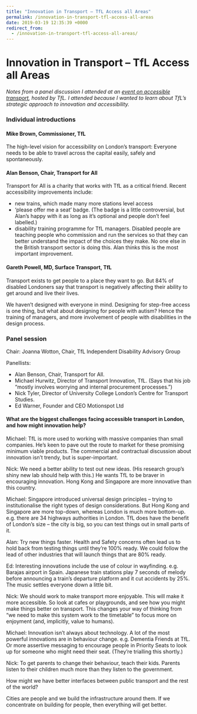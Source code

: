 ```yaml
---
title: "Innovation in Transport – TfL Access all Areas"
permalink: /innovation-in-transport-tfl-access-all-areas
date: 2019-03-19 12:35:39 +0000
redirect_from:
  - /innovation-in-transport-tfl-access-all-areas/
---
```


# Innovation in Transport – TfL Access all Areas

*Notes from a panel discussion I attended at an [event on accessible transport](http://www.cvent.com/events/access-all-areas-exhibition/event-summary-9df6731bbf964fe5b07d6a831bde4b99.aspx?intcmp=57621), hosted by TfL. I attended because I wanted to learn about TfL’s strategic approach to innovation and accessibility.*

### Individual introductions

#### Mike Brown, Commissioner, TfL

The high-level vision for accessibility on London’s transport: Everyone needs to be able to travel across the capital easily, safely and spontaneously.

#### Alan Benson, Chair, Transport for All

Transport for All is a charity that works with TfL as a critical friend. Recent accessibility improvements include:

- new trains, which made many more stations level access
- ‘please offer me a seat’ badge. (The badge is a little controversial, but Alan’s happy with it as long as it’s optional and people don’t feel labelled.)
- disability training programme for TfL managers. Disabled people are teaching people who commission and run the services so that they can better understand the impact of the choices they make. No one else in the British transport sector is doing this. Alan thinks this is the most important improvement.

#### Gareth Powell, MD, Surface Transport, TfL

Transport exists to get people to a place they want to go. But 84% of disabled Londoners say that transport is negatively affecting their ability to get around and live their lives.

We haven’t designed with everyone in mind. Designing for step-free access is one thing, but what about designing for people with autism? Hence the training of managers, and more involvement of people with disabilities in the design process.

### Panel session

Chair: Joanna Wotton, Chair, TfL Independent Disability Advisory Group

Panellists:

- Alan Benson, Chair, Transport for All.
- Michael Hurwitz, Director of Transport Innovation, TfL. (Says that his job “mostly involves worrying and internal procurement processes.”)
- Nick Tyler, Director of University College London’s Centre for Transport Studies.
- Ed Warner, Founder and CEO Motionspot Ltd

#### What are the biggest challenges facing accessible transport in London, and how might innovation help?

Michael: TfL is more used to working with massive companies than small companies. He’s keen to pave out the route to market for these promising minimum viable products. The commercial and contractual discussion about innovation isn’t trendy, but is super-important.

Nick: We need a better ability to test out new ideas. (His research group’s shiny new lab should help with this.) He wants TfL to be braver in encouraging innovation. Hong Kong and Singapore are more innovative than this country.

Michael: Singapore introduced universal design principles – trying to institutionalise the right types of design considerations. But Hong Kong and Singapore are more top-down, whereas London is much more bottom-up. e.g. there are 34 highways authorities in London. TfL does have the benefit of London’s size – the city is big, so you can test things out in small parts of it.

Alan: Try new things faster. Health and Safety concerns often lead us to hold back from testing things until they’re 100% ready. We could follow the lead of other industries that will launch things that are 80% ready.

Ed: Interesting innovations include the use of colour in wayfinding. e.g. Barajas airport in Spain. Japanese train stations play 7 seconds of melody before announcing a train’s departure platform and it cut accidents by 25%. The music settles everyone down a little bit.

Nick: We should work to make transport more enjoyable. This will make it more accessible. So look at cafes or playgrounds, and see how you might make things better on transport. This changes your way of thinking from “we need to make this system work to the timetable” to focus more on enjoyment (and, implicitly, value to humans).

Michael: Innovation isn’t always about technology. A lot of the most powerful innovations are in behaviour change. e.g. Dementia Friends at TfL. Or more assertive messaging to encourage people in Priority Seats to look up for someone who might need their seat. (They’re trialling this shortly.)

Nick: To get parents to change their behaviour, teach their kids. Parents listen to their children much more than they listen to the government.

How might we have better interfaces between public transport and the rest of the world?

Cities are people and we build the infrastructure around them. If we concentrate on building for people, then everything will get better.